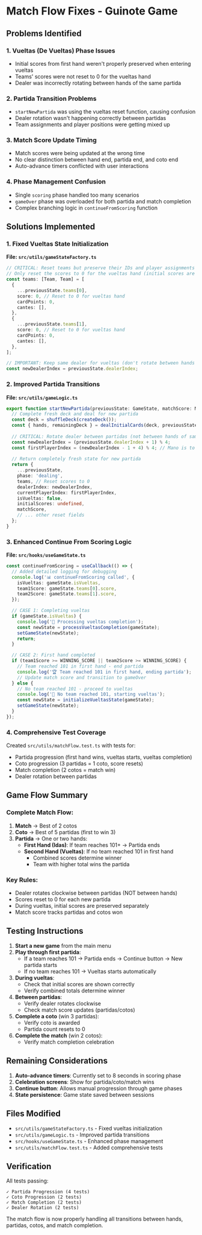 # Match Flow Fixes - Guinote Game

## Problems Identified

### 1. **Vueltas (De Vueltas) Phase Issues**
- Initial scores from first hand weren't properly preserved when entering vueltas
- Teams' scores were not reset to 0 for the vueltas hand
- Dealer was incorrectly rotating between hands of the same partida

### 2. **Partida Transition Problems**
- `startNewPartida` was using the vueltas reset function, causing confusion
- Dealer rotation wasn't happening correctly between partidas
- Team assignments and player positions were getting mixed up

### 3. **Match Score Update Timing**
- Match scores were being updated at the wrong time
- No clear distinction between hand end, partida end, and coto end
- Auto-advance timers conflicted with user interactions

### 4. **Phase Management Confusion**
- Single `scoring` phase handled too many scenarios
- `gameOver` phase was overloaded for both partida and match completion
- Complex branching logic in `continueFromScoring` function

## Solutions Implemented

### 1. **Fixed Vueltas State Initialization**

**File: `src/utils/gameStateFactory.ts`**
```typescript
// CRITICAL: Reset teams but preserve their IDs and player assignments
// Only reset the scores to 0 for the vueltas hand (initial scores are tracked separately)
const teams: [Team, Team] = [
  {
    ...previousState.teams[0],
    score: 0, // Reset to 0 for vueltas hand
    cardPoints: 0,
    cantes: [],
  },
  {
    ...previousState.teams[1],
    score: 0, // Reset to 0 for vueltas hand
    cardPoints: 0,
    cantes: [],
  },
];

// IMPORTANT: Keep same dealer for vueltas (don't rotate between hands of same partida)
const newDealerIndex = previousState.dealerIndex;
```

### 2. **Improved Partida Transitions**

**File: `src/utils/gameLogic.ts`**
```typescript
export function startNewPartida(previousState: GameState, matchScore: MatchScore): GameState {
  // Complete fresh deck and deal for new partida
  const deck = shuffleDeck(createDeck());
  const { hands, remainingDeck } = dealInitialCards(deck, previousState.players.map(p => p.id));
  
  // CRITICAL: Rotate dealer between partidas (not between hands of same partida)
  const newDealerIndex = (previousState.dealerIndex + 1) % 4;
  const firstPlayerIndex = (newDealerIndex - 1 + 4) % 4; // Mano is to dealer's right
  
  // Return completely fresh state for new partida
  return {
    ...previousState,
    phase: 'dealing',
    teams, // Reset scores to 0
    dealerIndex: newDealerIndex,
    currentPlayerIndex: firstPlayerIndex,
    isVueltas: false,
    initialScores: undefined,
    matchScore,
    // ... other reset fields
  };
}
```

### 3. **Enhanced Continue From Scoring Logic**

**File: `src/hooks/useGameState.ts`**
```typescript
const continueFromScoring = useCallback(() => {
  // Added detailed logging for debugging
  console.log('📊 continueFromScoring called', {
    isVueltas: gameState.isVueltas,
    team1Score: gameState.teams[0].score,
    team2Score: gameState.teams[1].score,
  });

  // CASE 1: Completing vueltas
  if (gameState.isVueltas) {
    console.log('🎯 Processing vueltas completion');
    const newState = processVueltasCompletion(gameState);
    setGameState(newState);
    return;
  }

  // CASE 2: First hand completed
  if (team1Score >= WINNING_SCORE || team2Score >= WINNING_SCORE) {
    // Team reached 101 in first hand - end partida
    console.log('🏆 Team reached 101 in first hand, ending partida');
    // Update match score and transition to gameOver
  } else {
    // No team reached 101 - proceed to vueltas
    console.log('🔄 No team reached 101, starting vueltas');
    const newState = initializeVueltasState(gameState);
    setGameState(newState);
  }
});
```

### 4. **Comprehensive Test Coverage**

Created `src/utils/matchFlow.test.ts` with tests for:
- Partida progression (first hand wins, vueltas starts, vueltas completion)
- Coto progression (3 partidas = 1 coto, score resets)
- Match completion (2 cotos = match win)
- Dealer rotation between partidas

## Game Flow Summary

### Complete Match Flow:
1. **Match** → Best of 2 cotos
2. **Coto** → Best of 5 partidas (first to win 3)
3. **Partida** → One or two hands:
   - **First Hand (Idas)**: If team reaches 101+ → Partida ends
   - **Second Hand (Vueltas)**: If no team reached 101 in first hand
     - Combined scores determine winner
     - Team with higher total wins the partida

### Key Rules:
- Dealer rotates clockwise between partidas (NOT between hands)
- Scores reset to 0 for each new partida
- During vueltas, initial scores are preserved separately
- Match score tracks partidas and cotos won

## Testing Instructions

1. **Start a new game** from the main menu
2. **Play through first partida**:
   - If a team reaches 101 → Partida ends → Continue button → New partida starts
   - If no team reaches 101 → Vueltas starts automatically
3. **During vueltas**:
   - Check that initial scores are shown correctly
   - Verify combined totals determine winner
4. **Between partidas**:
   - Verify dealer rotates clockwise
   - Check match score updates (partidas/cotos)
5. **Complete a coto** (win 3 partidas):
   - Verify coto is awarded
   - Partida count resets to 0
6. **Complete the match** (win 2 cotos):
   - Verify match completion celebration

## Remaining Considerations

1. **Auto-advance timers**: Currently set to 8 seconds in scoring phase
2. **Celebration screens**: Show for partida/coto/match wins
3. **Continue button**: Allows manual progression through game phases
4. **State persistence**: Game state saved between sessions

## Files Modified

- `src/utils/gameStateFactory.ts` - Fixed vueltas initialization
- `src/utils/gameLogic.ts` - Improved partida transitions
- `src/hooks/useGameState.ts` - Enhanced phase management
- `src/utils/matchFlow.test.ts` - Added comprehensive tests

## Verification

All tests passing:
```
✓ Partida Progression (4 tests)
✓ Coto Progression (2 tests)  
✓ Match Completion (2 tests)
✓ Dealer Rotation (2 tests)
```

The match flow is now properly handling all transitions between hands, partidas, cotos, and match completion.